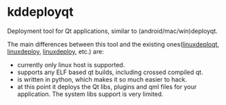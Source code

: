 # kddeployqt
Deployment tool for Qt applications, similar to (android/mac/win)deployqt.

The main differences between this tool and the existing ones([linuxdeploqt](https://github.com/probonopd/linuxdeployqt), [linuxdeploy](https://github.com/linuxdeploy/linuxdeploy), [linuxdeploy](https://github.com/probonopd/linuxdeploy), etc.) are:

 - currently only linux host is supported.
 - supports any ELF based qt builds, including crossed compiled qt.
 - is written in python, which makes it so much easier to hack.
 - at this point it deploys the Qt libs, plugins and qml files for your application. The system libs support is very limited.
